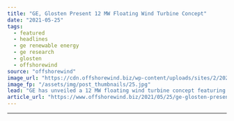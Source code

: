 ```yaml
---
title: "GE, Glosten Present 12 MW Floating Wind Turbine Concept"
date: "2021-05-25"
tags: 
  - featured
  - headlines
  - ge renewable energy
  - ge research
  - glosten
  - offshorewind
source: "offshorewind"
image_url: "https://cdn.offshorewind.biz/wp-content/uploads/sites/2/2021/05/25083504/GE-Glosten-floating-wind-concept_-c-Glosten.jpg"
image_fp: "/assets/img/post_thumbnails/25.jpg"
lead: "GE has unveiled a 12 MW floating wind turbine concept featuring the company&#8217;s Haliade-X"
article_url: "https://www.offshorewind.biz/2021/05/25/ge-glosten-present-12-mw-floating-wind-turbine-concept/"
---
```


---
